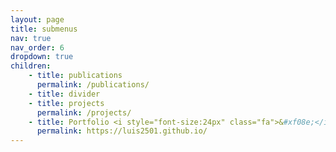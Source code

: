```yaml
---
layout: page
title: submenus
nav: true
nav_order: 6
dropdown: true
children: 
    - title: publications
      permalink: /publications/
    - title: divider
    - title: projects
      permalink: /projects/
    - title: Portfolio <i style="font-size:24px" class="fa">&#xf08e;</i>
      permalink: https://luis2501.github.io/
---
```


<link rel="stylesheet" href="https://cdnjs.cloudflare.com/ajax/libs/font-awesome/4.7.0/css/font-awesome.min.css">
